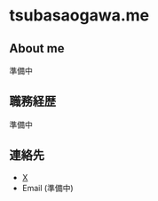 # tsubasaogawa.me

## About me

準備中

## 職務経歴

準備中

## 連絡先

- [X](https://x.com/aeon_ogawa)
- Email (準備中)